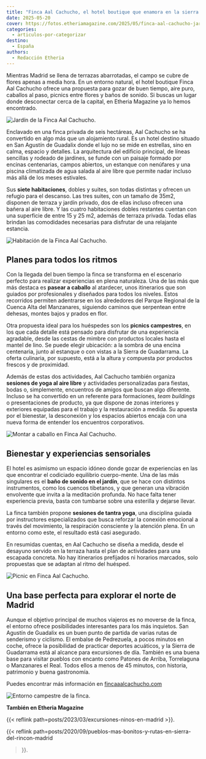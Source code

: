 ```yaml
---
title: "Finca Aal Cachucho, el hotel boutique que enamora en la sierra madrileña"
date: 2025-05-20
cover: https://fotos.etheriamagazine.com/2025/05/finca-aal-cachucho-jardin.jpeg
categories: 
  - articulos-por-categorizar
destino: 
  - España
authors: 
  - Redacción Etheria
---
```


Mientras Madrid se llena de terrazas abarrotadas, el campo se cubre de flores apenas a 
media hora. En un entorno natural, el hotel boutique Finca Aal Cachucho ofrece una 
propuesta para gozar de buen tiempo, aire puro, caballos al paso, picnics entre flores y 
baños de sonido. Si buscas un lugar donde desconectar cerca de la capital, en Etheria 
Magazine ya lo hemos encontrado. 

![Jardín de la Finca Aal Cachucho.](https://fotos.etheriamagazine.com/2025/05/finca-aal-cachucho-jardin.jpeg "Precioso jardín del hotel.")

Enclavado en una finca privada de seis hectáreas, Aal Cachucho se ha convertido en algo 
más que un alojamiento rural. Es un hotel destino situado en San Agustín de Guadalix 
donde el lujo no se mide en estrellas, sino en calma, espacio y detalles. La 
arquitectura del edificio principal, de líneas sencillas y rodeado de jardines, se funde 
con un paisaje formado por encinas centenarias, campos abiertos, un estanque con 
nenúfares y una piscina climatizada de agua salada al aire libre que permite nadar 
incluso más allá de los meses estivales. 

Sus **siete habitaciones**, dobles y suites, son todas distintas y ofrecen un refugio 
para el descanso. Las tres suites, con un tamaño de 35m2, disponen de terraza y jardín 
privado, dos de ellas incluso ofrecen una bañera al aire libre. Y las cuatro 
habitaciones dobles restantes cuentan con una superficie de entre 15 y 25 m2, además de 
terraza privada. Todas ellas brindan las comodidades necesarias para disfrutar de una 
relajante estancia. 

![Habitación de la Finca Aal Cachucho.](https://fotos.etheriamagazine.com/2025/05/finca-aal-cachucho-habitacion.jpeg "Habitación de la Finca Aal Cachucho.")

## Planes para todos los ritmos

Con la llegada del buen tiempo la finca se transforma en el escenario perfecto para 
realizar experiencias en plena naturaleza. Una de las más que más destaca es **pasear a 
caballo** al atardecer, unos itinerarios que son guiados por profesionales y diseñados 
para todos los niveles. Estos recorridos permiten adentrarse en los alrededores del 
Parque Regional de la Cuenca Alta del Manzanares, siguiendo caminos que serpentean entre 
dehesas, montes bajos y prados en flor. 

Otra propuesta ideal para los huéspedes son los **picnics campestres**, en los que cada 
detalle está pensado para disfrutar de una experiencia agradable, desde las cestas de 
mimbre con productos locales hasta el mantel de lino. Se puede elegir ubicación: a la 
sombra de una encina centenaria, junto al estanque o con vistas a la Sierra de 
Guadarrama. La oferta culinaria, por supuesto, está a la altura y compuesta por 
productos frescos y de proximidad. 

Además de estas dos actividades, Aal Cachucho también organiza **sesiones de yoga al 
aire libre** y actividades personalizadas para fiestas, bodas o, simplemente, encuentros 
de amigos que buscan algo diferente. Incluso se ha convertido en un referente para 
formaciones, _team buildings_ o presentaciones de producto, ya que dispone de zonas 
interiores y exteriores equipadas para el trabajo y la restauración a medida. Su apuesta 
por el bienestar, la desconexión y los espacios abiertos encaja con una nueva forma de 
entender los encuentros corporativos. 

![Montar a caballo en Finca Aal Cachucho.](https://fotos.etheriamagazine.com/2025/05/finca-aal-cachucho-paseos-caballos-finca-aal-cachucho.jpeg "Paseos a caballo desde la Finca Aal Cachucho.")

## Bienestar y experiencias sensoriales

El hotel es asimismo un espacio idóneo donde gozar de experiencias en las que encontrar 
el codiciado equilibrio cuerpo-mente. Una de las más singulares es el **baño de sonido 
en el jardín**, que se hace con distintos instrumentos, como los cuencos tibetanos, y 
que generan una vibración envolvente que invita a la meditación profunda. No hace falta 
tener experiencia previa, basta con tumbarse sobre una esterilla y dejarse llevar. 

La finca también propone **sesiones de tantra yoga**, una disciplina guiada por 
instructores especializados que busca reforzar la conexión emocional a través del 
movimiento, la respiración consciente y la atención plena. En un entorno como este, el 
resultado está casi asegurado. 

En resumidas cuentas, en Aal Cachucho se diseña a medida, desde el desayuno servido en 
la terraza hasta el plan de actividades para una escapada concreta. No hay itinerarios 
prefijados ni horarios marcados, solo propuestas que se adaptan al ritmo del huésped. 

![Picnic en Finca Aal Cachucho.](https://fotos.etheriamagazine.com/2025/05/finca-hotel-rural-aal-cachucho-picnic.jpeg "Picnic en Finca Aal Cachucho.")

## Una base perfecta para explorar el norte de Madrid

Aunque el objetivo principal de muchos viajeros es no moverse de la finca, el entorno 
ofrece posibilidades interesantes para los más inquietos. San Agustín de Guadalix es un 
buen punto de partida de varias rutas de senderismo y ciclismo. El embalse de 
Pedrezuela, a pocos minutos en coche, ofrece la posibilidad de practicar deportes 
acuáticos, y la Sierra de Guadarrama está al alcance para excursiones de día. También es 
una buena base para visitar pueblos con encanto como Patones de Arriba, Torrelaguna o 
Manzanares el Real. Todos ellos a menos de 45 minutos, con historia, patrimonio y buena 
gastronomía. 

Puedes encontrar más información en 
[fincaaalcachucho.com](https://www.fincaaalcachucho.com) 

![Entorno campestre de la finca.](https://fotos.etheriamagazine.com/2025/05/finca-aal-cachucho-entorno-madrid.jpeg "Entorno campestre de la finca.")

**También en Etheria Magazine** 

{{< reflink path=posts/2023/03/excursiones-ninos-en-madrid >}}. 

{{< reflink path=posts/2020/09/pueblos-mas-bonitos-y-rutas-en-sierra-del-rincon-madrid 
>}}.
